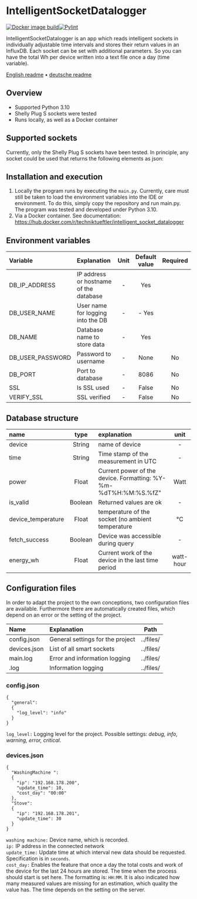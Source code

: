 # IntelligentSocketDatalogger
[![Docker image build](https://github.com/Technik-Tueftler/IntelligentSocketDatalogger/actions/workflows/build.yml/badge.svg)](https://github.com/Technik-Tueftler/IntelligentSocketDatalogger/actions/workflows/build.yml)[![Pylint](https://github.com/Technik-Tueftler/IntelligentSocketDatalogger/actions/workflows/pylint.yml/badge.svg)](https://github.com/Technik-Tueftler/IntelligentSocketDatalogger/actions/workflows/pylint.yml)

IntelligentSocketDatalogger is an app which reads intelligent sockets in individually adjustable time intervals and stores their return values in an InfluxDB. Each socket can be set with additional parameters. So you can have the total Wh per device written into a text file once a day (time variable).

[English readme](https://github.com/Technik-Tueftler/IntelligentSocketDatalogger/blob/main/README.md)
 • [deutsche readme](https://github.com/Technik-Tueftler/IntelligentSocketDatalogger/blob/main/README.de.md)

## Overview
- Supported Python 3.10
- Shelly Plug S sockets were tested
- Runs locally, as well as a Docker container

## Supported sockets
Currently, only the Shelly Plug S sockets have been tested. In principle, any socket could be used that returns the following elements as json:

## Installation and execution
1. Locally the program runs by executing the `main.py`. Currently, care must still be taken to load the environment variables into the IDE or environment. To do this, simply copy the repository and run main.py. The program was tested and developed under Python 3.10.
2. Via a Docker container. See documentation: <https://hub.docker.com/r/techniktueftler/intelligent_socket_datalogger>

## Environment variables
| Variable         | Explanation                            | Unit | Default value | Required |
|:-----------------|:---------------------------------------|:----:|:-------------:|:--------:|
| DB_IP_ADDRESS    | IP address or hostname of the database |  -   |      Yes      |          |
| DB_USER_NAME     | User name for logging into the DB      |  -   |     - Yes     |          |
| DB_NAME          | Database name to store data            |  -   |      Yes      |          |
| DB_USER_PASSWORD | Password to username                   |  -   |     None      |    No    |
| DB_PORT          | Port to database                       |  -   |     8086      |    No    |
| SSL              | Is SSL used                            |  -   |     False     |    No    |
| VERIFY_SSL       | SSL verified                           |  -   |     False     |    No    |

## Database structure
| name               |  type   | explanation                                                     |   unit    |
|:-------------------|:-------:|:----------------------------------------------------------------|:---------:|
| device             | String  | name of device                                                  |     -     |
| time               | String  | Time stamp of the measurement in UTC                            |     -     |
| power              |  Float  | Current power of the device. Formatting: %Y-%m-%dT%H:%M:%S.%fZ" |   Watt    |
| is_valid           | Boolean | Returned values are ok                                          |     -     |
| device_temperature |  Float  | temperature of the socket (no ambient temperature               |    °C     |
| fetch_success      | Boolean | Device was accessible during query                              |     -     |
| energy_wh          |  Float  | Current work of the device in the last time period              | watt-hour |

## Configuration files
In order to adapt the project to the own conceptions, two configuration files are available. Furthermore there are automatically created files, which depend on an error or the setting of the project.

| Name              | Explanation                      |   Path    |
|:------------------|:---------------------------------|:---------:|
| config.json       | General settings for the project | ../files/ |
| devices.json      | List of all smart sockets        | ../files/ |
| main.log          | Error and information logging    | ../files/ |
| <device name>.log | Information logging              | ../files/ |

### config.json
````commandline 
{
  "general":
  {
    "log_level": "info"
  }
}
````
`log_level:` Logging level for the project. Possible settings: *debug, info, warning, error, critical*.

### devices.json
````commandline 
{
  "WashingMachine ":
  {
    "ip": "192.168.178.200",
    "update_time": 10,
    "cost_day": "00:00"
  },
  "Stove":
  {
    "ip": "192.168.178.201",
    "update_time": 30
  }
}
````
`washing machine:` Device name, which is recorded.  
`ip:` IP address in the connected network  
`update_time:` Update time at which interval new data should be requested. Specification is in `seconds`.  
`cost_day:` Enables the feature that once a day the total costs and work of the device for the last 24 hours are stored. The time when the process should start is set here. The formatting is: `HH:MM`. It is also indicated how many measured values are missing for an estimation, which quality the value has. The time depends on the setting on the server.  
